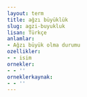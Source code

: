 ```yaml
---
layout: term
title: ağzı büyüklük
slug: agzi-buyukluk
lisan: Türkçe
anlamlar:
- Ağzı büyük olma durumu
ozellikler:
- - isim
ornekler:
- - ''
orneklerkaynak:
- - ''
---
```

